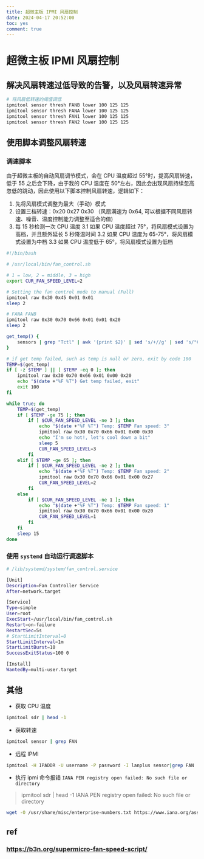 ```yaml
---
title: 超微主板 IPMI 风扇控制
date: 2024-04-17 20:52:00
toc: yes
comment: true
---
```


# 超微主板 IPMI 风扇控制

## 解决风扇转速过低导致的告警，以及风扇转速异常

```bash
# 将风扇低转速的阈值调低
ipmitool sensor thresh FANB lower 100 125 125
ipmitool sensor thresh FANA lower 100 125 125
ipmitool sensor thresh FAN1 lower 100 125 125
ipmitool sensor thresh FAN2 lower 100 125 125
```

## 使用脚本调整风扇转速

### 调速脚本

由于超微主板的自动风扇调节模式，会在 CPU 温度超过 55°时，提高风扇转速，低于 55 之后会下降，由于我的 CPU 温度在 50°左右，因此会出现风扇持续忽高忽低的跳动，因此使用以下脚本控制风扇转速，逻辑如下：
1. 先将风扇模式调整为最大（手动）模式
2. 设置三档转速：0x20 0x27 0x30 （风扇满速为 0x64, 可以根据不同风扇转速、噪音、温度控制能力调整至适合的值)
3. 每 15 秒检测一次 CPU 温度
3.1 如果 CPU 温度超过 75°，将风扇模式设置为高档，并且额外延长 5 秒降温时间
3.2 如果 CPU 温度为 65-75°，将风扇模式设置为中档
3.3 如果 CPU 温度低于 65°，将风扇模式设置为低档

```bash
#!/bin/bash

# /usr/local/bin/fan_control.sh

# 1 = low, 2 = middle, 3 = high
export CUR_FAN_SPEED_LEVEL=2

# Setting the fan control mode to manual (Full)
ipmitool raw 0x30 0x45 0x01 0x01
sleep 2

# FANA FANB
ipmitool raw 0x30 0x70 0x66 0x01 0x01 0x20
sleep 2

get_temp() {
    sensors | grep "Tctl" | awk '{print $2}' | sed 's/+//g' | sed 's/°C//g' | awk -F. '{print $1}'
}

# if get temp failed, such as temp is null or zero, exit by code 100
TEMP=$(get_temp)
if [ -z $TEMP ] || [ $TEMP -eq 0 ]; then
    ipmitool raw 0x30 0x70 0x66 0x01 0x00 0x20
    echo "$(date +"%F %T") Get temp failed, exit"
    exit 100
fi

while true; do
    TEMP=$(get_temp)
    if [ $TEMP -ge 75 ]; then
        if [ $CUR_FAN_SPEED_LEVEL -ne 3 ]; then
            echo "$(date +"%F %T") Temp: $TEMP Fan speed: 3"
            ipmitool raw 0x30 0x70 0x66 0x01 0x00 0x30
            echo "I'm so hot!, let's cool down a bit"
            sleep 5
            CUR_FAN_SPEED_LEVEL=3
        fi
    elif [ $TEMP -ge 65 ]; then
        if [ $CUR_FAN_SPEED_LEVEL -ne 2 ]; then
            echo "$(date +"%F %T") Temp: $TEMP Fan speed: 2"
            ipmitool raw 0x30 0x70 0x66 0x01 0x00 0x27
            CUR_FAN_SPEED_LEVEL=2
        fi
    else
        if [ $CUR_FAN_SPEED_LEVEL -ne 1 ]; then
            echo "$(date +"%F %T") Temp: $TEMP Fan speed: 1"
            ipmitool raw 0x30 0x70 0x66 0x01 0x00 0x20
            CUR_FAN_SPEED_LEVEL=1
        fi
    fi
    sleep 15
done
```

### 使用 `systemd` 自动运行调速脚本
```bash
# /lib/systemd/system/fan_control.service

[Unit]
Description=Fan Controller Service
After=network.target

[Service]
Type=simple
User=root
ExecStart=/usr/local/bin/fan_control.sh
Restart=on-failure
RestartSec=5s
# StartLimitInterval=0
StartLimitInterval=1m
StartLimitBurst=10
SuccessExitStatus=100 0

[Install]
WantedBy=multi-user.target
```

## 其他
- 获取 CPU 温度
```bash
ipmitool sdr | head -1
```
- 获取转速
```bash
ipmitool sensor | grep FAN
```

- 远程 IPMI
```bash
ipmitool -H IPADDR -U username -P password -I lanplus sensor|grep FAN
```

- 执行 ipmi 命令报错 `IANA PEN registry open failed: No such file or directory`
> ipmitool sdr | head -1
> IANA PEN registry open failed: No such file or directory
```bash
wget -O /usr/share/misc/enterprise-numbers.txt https://www.iana.org/assignments/enterprise-numbers.txt
```

## ref

### <https://b3n.org/supermicro-fan-speed-script/>
